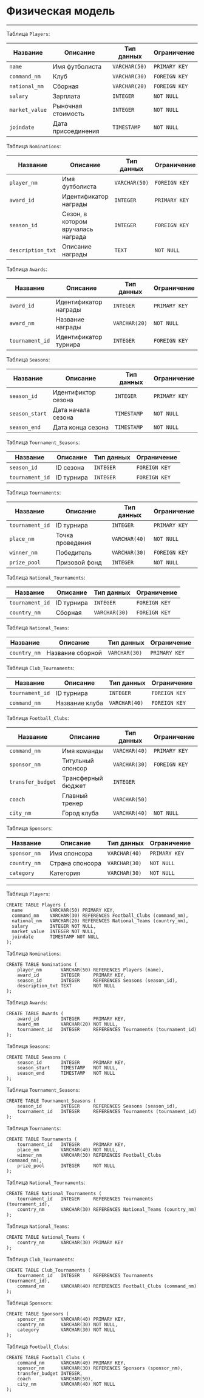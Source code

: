 # Физическая модель

---

Таблица `Players`:

| Название        | Описание           | Тип данных     | Ограничение   |
|-----------------|--------------------|----------------|---------------|
| `name `         | Имя футболиста     | `VARCHAR(50)`  | `PRIMARY KEY` |
| `command_nm`    | Клуб               | `VARCHAR(30)`  | `FOREIGN KEY` |
| `national_nm`   | Сборная            | `VARCHAR(20)`  | `FOREIGN KEY` |
| `salary`        | Зарплата           | `INTEGER`      | `NOT NULL`    |
| `market_value`  | Рыночная стоимость | `INTEGER`      | `NOT NULL`    |
| `joindate`      | Дата присоединения | `TIMESTAMP`    | `NOT NULL`    |

Таблица `Nominations`:

| Название             | Описание                                         | Тип данных     | Ограничение   |
|----------------------|--------------------------------------------------|----------------|---------------|
| `player_nm`          | Имя футболиста                                   | `VARCHAR(50)`  | `FOREIGN KEY` |
| `award_id`           | Идентификатор награды                            | `INTEGER`      | `PRIMARY KEY` |
| `season_id`          | Сезон, в котором вручалась награда               | `INTEGER`      | `FOREIGN KEY` |
| `description_txt`    | Описание награды                                 | `TEXT`         | `NOT NULL`    |

Таблица `Awards`:

| Название    | Описание                        | Тип данных  | Ограничение   |
|-------------|---------------------------------|-------------|---------------|
| `award_id`  | Идентификатор награды           | `INTEGER`   | `PRIMARY KEY` |
| `award_nm`  | Название награды                | `VARCHAR(20)`| `NOT NULL  ` |
| `tournament_id`|Идентификатор турнира         | `INTEGER`   | `FOREIGN KEY` |

Таблица `Seasons`:

| Название        | Описание           | Тип данных     | Ограничение   |
|-----------------|--------------------|----------------|---------------|
| `season_id`     | Идентификтор сезона| `INTEGER    `  | `PRIMARY KEY` |
| `season_start`  | Дата начала сезона | `TIMESTAMP`    | `NOT NULL`    |
| `season_end`    | Дата конца сезона  | `TIMESTAMP`    | `NOT NULL`    |

Таблица `Tournament_Seasons`:

| Название        | Описание           | Тип данных     | Ограничение   |
|-----------------|--------------------|----------------|---------------|
| `season_id`     | ID сезона          | `INTEGER    `  | `FOREIGN KEY` |
| `tournament_id` | ID турнира         | `INTEGER`      | `FOREIGN KEY` |

Таблица `Tournaments`:

| Название        | Описание           | Тип данных     | Ограничение   |
|-----------------|--------------------|----------------|---------------|
| `tournament_id` | ID турнира         | `INTEGER    `  | `PRIMARY KEY` |
| `place_nm  `    | Точка проведения   | `VARCHAR(40)`  | `NOT NULL`    |
| `winner_nm  `   | Победитель         | `VARCHAR(30)`  | `FOREIGN KEY`|
| `prize_pool`    | Призовой фонд      | `INTEGER`      | `NOT NULL`    |

Таблица `National_Tournaments`:

| Название        | Описание           | Тип данных     | Ограничение   |
|-----------------|--------------------|----------------|---------------|
| `tournament_id` | ID турнира         | `INTEGER    `  | `FOREIGN KEY` |
| `country_nm`    | Сборная            | `VARCHAR(30)`  | `FOREIGN KEY` |

Таблица `National_Teams`:

| Название        | Описание           | Тип данных     | Ограничение   |
|-----------------|--------------------|----------------|---------------|
| `country_nm`    | Название сборной   | `VARCHAR(30)`  | `PRIMARY KEY` |

Таблица `Club_Tournaments`:

| Название        | Описание           | Тип данных     | Ограничение   |
|-----------------|--------------------|----------------|---------------|
| `tournament_id` | ID турнира         | `INTEGER    `  | `FOREIGN KEY` |
| `command_nm`    | Название клуба     | `VARCHAR(40)`  | `FOREIGN KEY` |


Таблица `Football_Clubs`:

| Название        | Описание           | Тип данных     | Ограничение   |
|-----------------|--------------------|----------------|---------------|
| `command_nm`    | Имя команды        | `VARCHAR(40)`  | `PRIMARY KEY` |
| `sponsor_nm`    | Титульный спонсор  | `VARCHAR(30)`  | `FOREIGN KEY` |
| `transfer_budget`| Трансферный бюджет | `INTEGER   `  |               |
| `coach `        | Главный тренер     | `VARCHAR(50)`  |     |
| `city_nm     `  | Город клуба        | `VARCHAR(40)`  | `NOT NULL`    |


Таблица `Sponsors`:

| Название        | Описание           | Тип данных     | Ограничение   |
|-----------------|--------------------|----------------|---------------|
| `sponsor_nm`    | Имя спонсора       | `VARCHAR(40)`  | `PRIMARY KEY` |
| `country_nm`    | Страна спонсора    | `VARCHAR(30)`  | `NOT NULL`    |
| `category   `   | Категория          | `VARCHAR(30)`  | `NOT NULL`    |

---
Таблица `Players`:
```postgresql
CREATE TABLE Players (
  name          VARCHAR(50) PRIMARY KEY,
  command_nm    VARCHAR(30) REFERENCES Football_Clubs (command_nm),
  national_nm   VARCHAR(20) REFERENCES National_Teams (country_nm),
  salary        INTEGER NOT NULL,
  market_value  INTEGER NOT NULL,
  joindate      TIMESTAMP NOT NULL
);

```
Таблица `Nominations`:
```postgresql
CREATE TABLE Nominations (
    player_nm       VARCHAR(50) REFERENCES Players (name),
    award_id        INTEGER     PRIMARY KEY,
    season_id       INTEGER     REFERENCES Seasons (season_id),
    description_txt TEXT        NOT NULL
);
```
Таблица `Awards`:
```postgresql
CREATE TABLE Awards (
    award_id        INTEGER     PRIMARY KEY,
    award_nm        VARCHAR(20) NOT NULL,
    tournament_id   INTEGER     REFERENCES Tournaments (tournament_id)
);
```
Таблица `Seasons`:
```postgresql
CREATE TABLE Seasons (
    season_id       INTEGER     PRIMARY KEY,
    season_start    TIMESTAMP   NOT NULL,
    season_end      TIMESTAMP   NOT NULL
);
```
Таблица `Tournament_Seasons`:
```postgresql
CREATE TABLE Tournament_Seasons (
    season_id       INTEGER     REFERENCES Seasons (season_id),
    tournament_id   INTEGER     REFERENCES Tournaments (tournament_id)
);
```
Таблица `Tournaments`:
```postgresql
CREATE TABLE Tournaments (
    tournament_id   INTEGER     PRIMARY KEY,
    place_nm        VARCHAR(40) NOT NULL,
    winner_nm       VARCHAR(30) REFERENCES Football_Clubs (command_nm),
    prize_pool      INTEGER     NOT NULL
);
```
Таблица `National_Tournaments`:
```postgresql
CREATE TABLE National_Tournaments (
    tournament_id   INTEGER     REFERENCES Tournaments (tournament_id),
    country_nm      VARCHAR(30) REFERENCES National_Teams (country_nm)
);
```
Таблица `National_Teams`:
```postgresql
CREATE TABLE National_Teams (
    country_nm      VARCHAR(30) PRIMARY KEY
);
```
Таблица `Club_Tournaments`:
```postgresql
CREATE TABLE Club_Tournaments (
    tournament_id   INTEGER     REFERENCES Tournaments (tournament_id),
    command_nm      VARCHAR(40) REFERENCES Football_Clubs (command_nm)
);

```
Таблица `Sponsors`:
```postgresql
CREATE TABLE Sponsors (
    sponsor_nm      VARCHAR(40) PRIMARY KEY,
    country_nm      VARCHAR(30) NOT NULL,
    category        VARCHAR(30) NOT NULL
);
```
Таблица `Football_Clubs`:
```postgresql
CREATE TABLE Football_Clubs (
    command_nm      VARCHAR(40) PRIMARY KEY,
    sponsor_nm      VARCHAR(30) REFERENCES Sponsors (sponsor_nm),
    transfer_budget INTEGER,
    coach           VARCHAR(50),
    city_nm         VARCHAR(40) NOT NULL
);
```